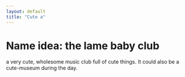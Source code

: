 ```yaml
---
layout: default
title: "Cute a"
---
```


# Name idea: the lame baby club

a very cute, wholesome music club full of cute things. It could also be a cute-museum during the day. 
